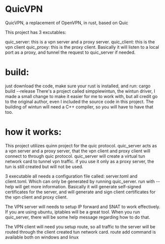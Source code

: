 # QuicVPN
QuicVPN, a replacement of OpenVPN, in rust, based on Quic

This project has 3 excutables:

quic_server: this is a vpn server and a proxy server.
quic_client: this is the vpn client
quic_proxy: this is the proxy client. Basically it will listen to a local port as a proxy, and tunnel the request to quic_server if needed.

# build:
just download the code, make sure your rust is installed, and run: cargo build --release
There's a project called simpplewintun, the wintun driver, I made a small change to make it easier for me to work with, but all credit go to the original author, even I included the source code in this project.
The building of wintun will need a C++ compiler, so you will have to have that too.

# how it works:
This project utilizes quinn project for the quic protocol. quic_server acts as a vpn server and a proxy server, that the vpn client and proxy client will connect to through quic protocol. quic_server will create a virtual tun network card to tunnel vpn traffic. if you use it only as a proxy server, the tun is still created but will not be used.

3 executable all needs a configuration file called: server.toml and client.toml. Which can only be generated by running quic_server. run with --help will get more information. Basically it will generate self-signed certificates for the server, and will generate and sign client certificates for the vpn client and proxy client.

The VPN server will needs to setup IP forward and SNAT to work effectively. If you are using ubuntu, iptables will be a great tool. When you run quic_server, there will be some help message regarding how to do that.

The VPN client will need you setup route, so all traffic to the server will be routed through the client created tun network card. route add command is available both on windows and linux
